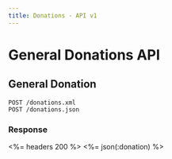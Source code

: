 ```yaml
---
title: Donations - API v1
---
```


# General Donations API

## General Donation

    POST /donations.xml
    POST /donations.json
    
### Response
    
<%= headers 200 %>
<%= json(:donation) %>